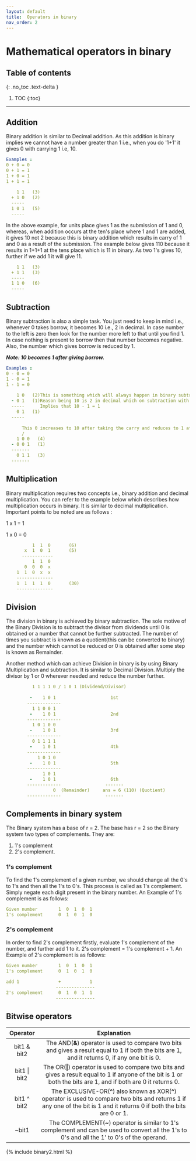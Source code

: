 ```yaml
---
layout: default
title:  Operators in binary
nav_order: 2
---
```

 
# Mathematical operators in binary
 
 
## Table of contents
{: .no_toc .text-delta }
 
1. TOC
{:toc}
 
---
 
## Addition
Binary addition is similar to Decimal addition. As this addition is binary implies we cannot have a number 
greater than 1 i.e., when you do '1+1' it gives 0 with carrying 1 i.e, 10.
```yaml 
Examples :
0 + 0 = 0
0 + 1 = 1
1 + 0 = 1
1 + 1 = 1
 
    1 1   (3)
  + 1 0   (2)
  -----
  1 0 1   (5)
  -----
```
In the above example, for units place gives 1 as the submission of 1 and 0, whereas, when addition occurs 
at the ten's place where 1 and 1 are added, it gives 10 not 2 because this is binary addition which results in 
carry of 1 and 0 as a result of the submission.
The example below gives 110 because it results in 1+1+1 at the tens place which is 11 in binary. As two 1's gives 
10, further if we add 1 it will give 11.
```yaml
    1 1   (3)
  + 1 1   (3)
  -----
  1 1 0   (6)
  -----
```
 
## Subtraction
Binary subtraction is also a simple task. You just need to keep in mind i.e., whenever 0 takes borrow, it becomes 10 i.e., 2 in decimal.
In case number to the left is zero then look for the number more left to that until you find 1.
In case nothing is present to borrow then that number becomes negative. Also, the number which gives borrow is reduced by 1.
 
**_Note: 10 becomes 1 after giving borrow._**
```yaml
Examples :
0 - 0 = 0
1 - 0 = 1
1 - 1 = 0
 
    1 0   (2)This is something which will always happen in binary subtraction. Keep in mind i.e., 10-1=1
  - 0 1   (1)Reason being 10 is 2 in decimal which on subtraction with 1 gives 1.
  -----      Implies that 10 - 1 = 1
    0 1   (1)
  -----
 
      This 0 increases to 10 after taking the carry and reduces to 1 after giving the borrow.
      /
    1 0 0   (4)
  - 0 0 1   (1)
  -------
    0 1 1   (3)
  -------
```
 
## Multiplication
Binary multiplication requires two concepts i.e., binary addition and decimal multiplication. You can refer to the example below which 
describes how multiplication occurs in binary. It is similar to decimal multiplication. Important points to be noted are as follows :
 
1 x 1 = 1
 
1 x 0 = 0
```yaml
          1  1  0       (6)
       x  1  0  1       (5)
      ------------
          1  1  0
       0  0  0  x
    1  1  0  x  x
    --------------
    1  1  1  1  0       (30)
    --------------
```
 
## Division
The division in binary is achieved by binary subtraction. The sole motive of the Binary Division is to subtract the divisor from dividends 
until 0 is obtained or a number that cannot be further subtracted. The number of times you subtract is known as a quotient(this can be converted to binary) and the number which cannot be reduced or 0 is obtained after some step is known as Remainder.
 
Another method which can achieve Division in binary is by using Binary Multiplication and subtraction. It is similar 
to Decimal Division. Multiply the divisor by 1 or 0 wherever needed and reduce the number further.
```yaml
          1 1 1 1 0 / 1 0 1 (Dividend/Divisor)
  
         -    1 0 1                     1st
        -------------
          1 1 0 0 1
         -    1 0 1                     2nd
        -------------
          1 0 1 0 0
         -    1 0 1                     3rd
        -------------
          0 1 1 1 1
         -    1 0 1                     4th
        -------------
            1 0 1 0
         -    1 0 1                     5th
        -------------
              1 0 1
         -    1 0 1                     6th
        -------------                 -------
                  0  (Remainder)     ans = 6 (110) (Quotient)
        -------------                 -------
```
 
## Complements in binary system
 
The Binary system has a base of r = 2.
The base has r = 2 so the Binary system two types of complements. They are:
1. 1's complement 
2. 2's complement.
 
### 1's complement
 
To find the 1's complement of a given number, we should change all the 0's to 1's and then all the 1's to 0's. This process is called as 1's complement. Simply negate each digit present in the binary number.
An Example of 1's complement is as follows:
 
```yaml
Given number        1  0  1  0  1
1's complement      0  1  0  1  0
```
### 2's complement
 
In order to find 2's complement firstly, evaluate 1's complement of the number, and further add 1 to it.
2's complement = 1's complement + 1.
An Example of 2's complement is as follows:
 
```yaml
Given number        1  0  1  0  1
1's complement      0  1  0  1  0
 
add 1               +           1
                   ---------------
2's complement      0  1  0  1  1
                   ---------------
```
 
## Bitwise operators
 
|Operator   |    Explanation   |
|:---------:|:----------------:|
|bit1 & bit2 | The AND(**&**) operator is used to compare two bits and gives a result equal to 1 if both the bits are 1, and it returns 0, if any one bit is 0.|
|bit1 &#124; bit2 | The OR(**&#124;**) operator is used to compare two bits and gives a result equal to 1 if anyone of the bit is 1 or both the bits are 1, and if both are 0 it returns 0.|
|bit1 ^ bit2 | The EXCLUSIVE-OR(**^**) also known as XOR(**^**) operator is used to compare two bits and returns 1 if any one of the bit is 1 and it returns 0 if both the bits are 0 or 1.|
|~bit1 | The COMPLEMENT(**~**) operator is similar to 1's complement and can be used to convert all the 1's to 0's and all the 1' to 0's of the operand.|
 
 
{% include binary2.html %}


